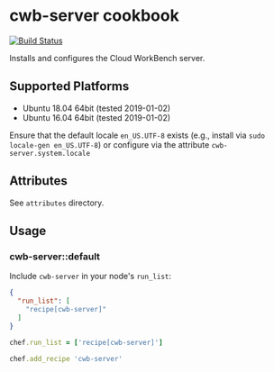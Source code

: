 # cwb-server cookbook

[![Build Status](https://travis-ci.org/sealuzh/cwb-chef-repo.svg?branch=master)](https://travis-ci.org/sealuzh/cwb-chef-repo)

Installs and configures the Cloud WorkBench server.

## Supported Platforms

* Ubuntu 18.04 64bit (tested 2019-01-02)
* Ubuntu 16.04 64bit (tested 2019-01-02)

Ensure that the default locale `en_US.UTF-8` exists (e.g., install via `sudo locale-gen en_US.UTF-8`) or configure via the attribute `cwb-server.system.locale`

## Attributes

See `attributes` directory.

## Usage

### cwb-server::default

Include `cwb-server` in your node's `run_list`:

```json
{
  "run_list": [
    "recipe[cwb-server]"
  ]
}
```

```ruby
chef.run_list = ['recipe[cwb-server]']
```

```ruby
chef.add_recipe 'cwb-server'
```
